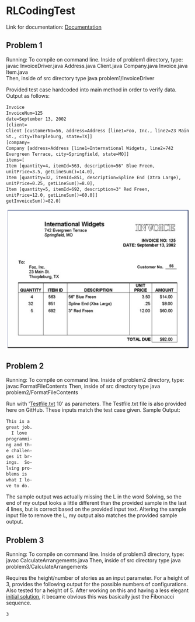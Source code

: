 # RLCodingTest
Link for documentation: [Documentation](https://scottawalters.github.io/RLTest/)

## Problem 1
Running: To compile on command line.  Inside of problem1 directory, type: javac InvoiceDriver.java Address.java Client.java Company.java Invoice.java Item.java  
		 Then, inside of src directory type java problem1/InvoiceDriver

Provided test case hardcoded into main method in order to verify data.  Output as follows:

```
Invoice
InvoiceNum=125
date=September 13, 2002
[client=
Client [customerNo=56, address=Address [line1=Foo, Inc., line2=23 Main St., city=Thorpleburg, state=TX]]
[company=
Company [address=Address [line1=International Widgets, line2=742 Evergreen Terrace, city=Springfield, state=MO]]
items=[
Item [quantity=4, itemId=563, description=56" Blue Freen, unitPrice=3.5, getLineSum()=14.0], 
Item [quantity=32, itemId=851, description=Spline End (Xtra Large), unitPrice=0.25, getLineSum()=8.0], 
Item [quantity=5, itemId=692, description=3" Red Freen, unitPrice=12.0, getLineSum()=60.0]]
getInvoiceSum()=82.0]
```

![Sample Invoice](invoiceimage.PNG)

## Problem 2
Running: To compile on command line.  Inside of problem2 directory, type: javac FormatFileContents 
		 Then, inside of src directory type java problem2/FormatFileContents <text-file-name> <width-to-print>

Run with '[Testfile.txt](./Testfile.txt) 10' as parameters.  The Testfile.txt file is also provided here on GitHub.  These inputs match the test case given.  Sample Output:

```
This is a 
great job.
  I love  
programmi-
ng and th-
e challen-
ges it br-
ings.  So-
lving pro-
blems is  
what I lo-
ve to do.
```

The sample output was actually missing the L in the word Solving, so the end of my output looks a little different than the provided sample in the last 4 lines, but is correct based on the provided input text.  Altering the sample input file to remove the L, my output also matches the provided sample output.

## Problem 3
Running: To compile on command line.  Inside of problem3 directory, type: javac CalculateArrangements.java
		 Then, inside of src directory type java problem3/CalculateArrangements <height>

Requires the height/number of stories as an input parameter.  For a height of 3, provides the following output for the possible numbers of configurations.  Also tested for a height of 5.  After working on this and having a less elegant [initial solution](https://github.com/scottawalters/RLTest/blob/898e3f286101ec83166f56ec39a49d172f69f7e7/src/problem3/CalculateArrangements.java), it became obvious this was basically just the Fibonacci sequence.

```
3
```
